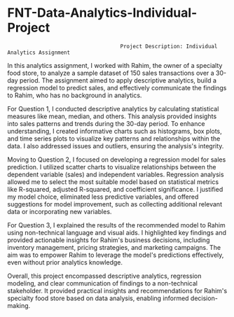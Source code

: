 # FNT-Data-Analytics-Individual-Project


                                        Project Description: Individual Analytics Assignment
In this analytics assignment, I worked with Rahim, the owner of a specialty food store, to analyze a sample dataset of 150 sales transactions over a 30-day period. The assignment aimed to apply descriptive analytics, build a regression model to predict sales, and effectively communicate the findings to Rahim, who has no background in analytics.

For Question 1, I conducted descriptive analytics by calculating statistical measures like mean, median, and others. This analysis provided insights into sales patterns and trends during the 30-day period. To enhance understanding, I created informative charts such as histograms, box plots, and time series plots to visualize key patterns and relationships within the data. I also addressed issues and outliers, ensuring the analysis's integrity.

Moving to Question 2, I focused on developing a regression model for sales prediction. I utilized scatter charts to visualize relationships between the dependent variable (sales) and independent variables. Regression analysis allowed me to select the most suitable model based on statistical metrics like R-squared, adjusted R-squared, and coefficient significance. I justified my model choice, eliminated less predictive variables, and offered suggestions for model improvement, such as collecting additional relevant data or incorporating new variables.

For Question 3, I explained the results of the recommended model to Rahim using non-technical language and visual aids. I highlighted key findings and provided actionable insights for Rahim's business decisions, including inventory management, pricing strategies, and marketing campaigns. The aim was to empower Rahim to leverage the model's predictions effectively, even without prior analytics knowledge.

Overall, this project encompassed descriptive analytics, regression modeling, and clear communication of findings to a non-technical stakeholder. It provided practical insights and recommendations for Rahim's specialty food store based on data analysis, enabling informed decision-making.
